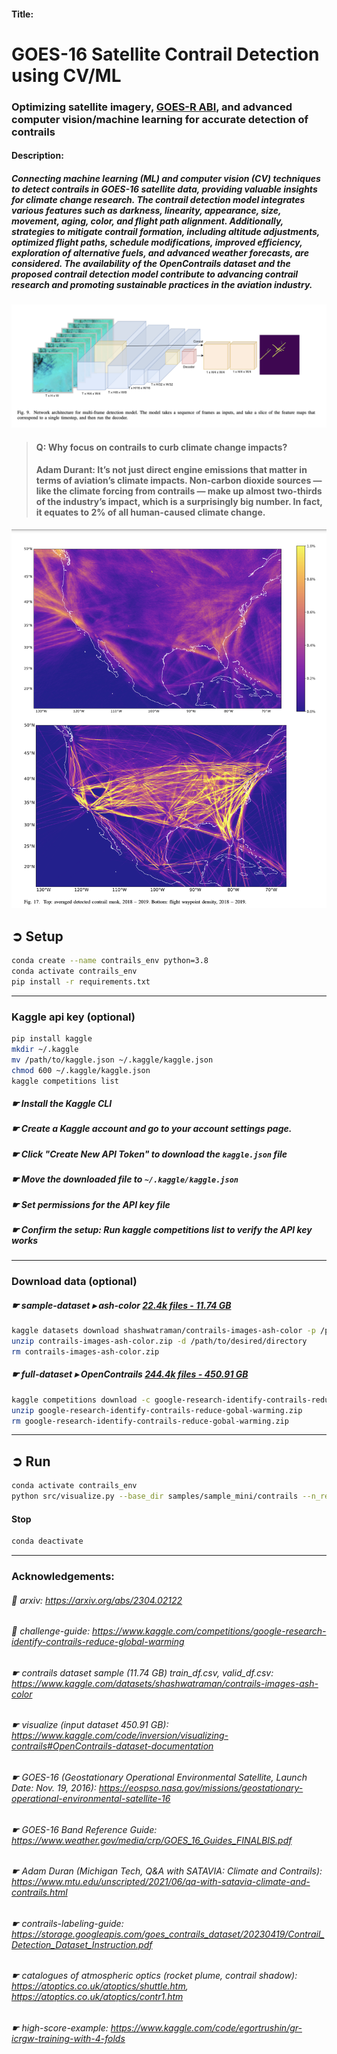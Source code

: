 #### Title:
# GOES-16 Satellite Contrail Detection using CV/ML

### Optimizing satellite imagery, [GOES-R ABI](https://www.star.nesdis.noaa.gov/goes/index.php), and advanced computer vision/machine learning for accurate detection of contrails


#### Description:

##### Connecting machine learning (ML) and computer vision (CV) techniques to detect contrails in GOES-16 satellite data, providing valuable insights for climate change research. The contrail detection model integrates various features such as darkness, linearity, appearance, size, movement, aging, color, and flight path alignment. Additionally, strategies to mitigate contrail formation, including altitude adjustments, optimized flight paths, schedule modifications, improved efficiency, exploration of alternative fuels, and advanced weather forecasts, are considered. The availability of the OpenContrails dataset and the proposed contrail detection model contribute to advancing contrail research and promoting sustainable practices in the aviation industry.

![network-architecture](documentation/images/network-architecture.png)

> #### Q: Why focus on contrails to curb climate change impacts?
> #### Adam Durant: It’s not just direct engine emissions that matter in terms of aviation’s climate impacts. Non-carbon dioxide sources — like the climate forcing from contrails — make up almost two-thirds of the industry’s impact, which is a surprisingly big number. In fact, it equates to 2% of all human-caused climate change.
![detected-contrails-flights](documentation/images/detected-contrails-flights.png)

## ➲ Setup
```bash
conda create --name contrails_env python=3.8
conda activate contrails_env
pip install -r requirements.txt
```
---
### Kaggle api key (optional)
```bash
pip install kaggle
mkdir ~/.kaggle
mv /path/to/kaggle.json ~/.kaggle/kaggle.json
chmod 600 ~/.kaggle/kaggle.json
kaggle competitions list
```
##### ☛ Install the Kaggle CLI
##### ☛ Create a Kaggle account and go to your account settings page.
##### ☛ Click "Create New API Token" to download the `kaggle.json` file 
##### ☛  Move the downloaded file to `~/.kaggle/kaggle.json`
##### ☛ Set permissions for the API key file
##### ☛ Confirm the setup: Run kaggle competitions list to verify the API key works
---
### Download data (optional)
##### ☛ sample-dataset ▸ ash-color [22.4k files - 11.74 GB](https://www.kaggle.com/shashwatraman/contrails-images-ash-color)
```bash 
kaggle datasets download shashwatraman/contrails-images-ash-color -p /path/to/desired/directory
unzip contrails-images-ash-color.zip -d /path/to/desired/directory
rm contrails-images-ash-color.zip
```
##### ☛ full-dataset  ▸  OpenContrails [244.4k files - 450.91 GB](https://arxiv.org/pdf/2304.02122.pdf)

```bash
kaggle competitions download -c google-research-identify-contrails-reduce-gobal-warming
unzip google-research-identify-contrails-reduce-gobal-warming.zip
rm google-research-identify-contrails-reduce-gobal-warming.zip
```
---

## ➲ Run
```bash
conda activate contrails_env
python src/visualize.py --base_dir samples/sample_mini/contrails --n_records 5 --n_times_before 4
```
#### Stop
```bash
conda deactivate
```
---
### Acknowledgements:

###### 📌 arxiv: https://arxiv.org/abs/2304.02122
###### 📌 challenge-guide: https://www.kaggle.com/competitions/google-research-identify-contrails-reduce-global-warming
###### ☛ contrails dataset sample (11.74 GB) train_df.csv, valid_df.csv: https://www.kaggle.com/datasets/shashwatraman/contrails-images-ash-color
###### ☛ visualize (input dataset 450.91 GB): https://www.kaggle.com/code/inversion/visualizing-contrails#OpenContrails-dataset-documentation
###### ☛ GOES-16 (Geostationary Operational Environmental Satellite, Launch Date: Nov. 19, 2016): https://eospso.nasa.gov/missions/geostationary-operational-environmental-satellite-16
###### ☛ GOES-16 Band Reference Guide: https://www.weather.gov/media/crp/GOES_16_Guides_FINALBIS.pdf
###### ☛ Adam Duran (Michigan Tech, Q&A with SATAVIA: Climate and Contrails): https://www.mtu.edu/unscripted/2021/06/qa-with-satavia-climate-and-contrails.html
###### ☛ contrails-labeling-guide: https://storage.googleapis.com/goes_contrails_dataset/20230419/Contrail_Detection_Dataset_Instruction.pdf
###### ☛ catalogues of atmospheric optics (rocket plume, contrail shadow): https://atoptics.co.uk/atoptics/shuttle.htm, https://atoptics.co.uk/atoptics/contr1.htm
###### ☛ high-score-example: https://www.kaggle.com/code/egortrushin/gr-icrgw-training-with-4-folds
